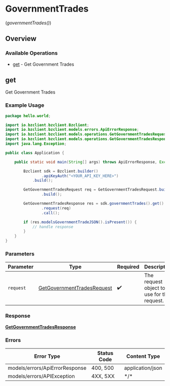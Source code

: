 # GovernmentTrades
(*governmentTrades()*)

## Overview

### Available Operations

* [get](#get) - Get Government Trades

## get

Get Government Trades

### Example Usage

```java
package hello.world;

import io.bzclient.bzclient.Bzclient;
import io.bzclient.bzclient.models.errors.ApiErrorResponse;
import io.bzclient.bzclient.models.operations.GetGovernmentTradesRequest;
import io.bzclient.bzclient.models.operations.GetGovernmentTradesResponse;
import java.lang.Exception;

public class Application {

    public static void main(String[] args) throws ApiErrorResponse, Exception {

        Bzclient sdk = Bzclient.builder()
                .apiKeyAuth("<YOUR_API_KEY_HERE>")
            .build();

        GetGovernmentTradesRequest req = GetGovernmentTradesRequest.builder()
                .build();

        GetGovernmentTradesResponse res = sdk.governmentTrades().get()
                .request(req)
                .call();

        if (res.modelsGovernmentTradeJSON().isPresent()) {
            // handle response
        }
    }
}
```

### Parameters

| Parameter                                                                           | Type                                                                                | Required                                                                            | Description                                                                         |
| ----------------------------------------------------------------------------------- | ----------------------------------------------------------------------------------- | ----------------------------------------------------------------------------------- | ----------------------------------------------------------------------------------- |
| `request`                                                                           | [GetGovernmentTradesRequest](../../models/operations/GetGovernmentTradesRequest.md) | :heavy_check_mark:                                                                  | The request object to use for the request.                                          |

### Response

**[GetGovernmentTradesResponse](../../models/operations/GetGovernmentTradesResponse.md)**

### Errors

| Error Type                     | Status Code                    | Content Type                   |
| ------------------------------ | ------------------------------ | ------------------------------ |
| models/errors/ApiErrorResponse | 400, 500                       | application/json               |
| models/errors/APIException     | 4XX, 5XX                       | \*/\*                          |